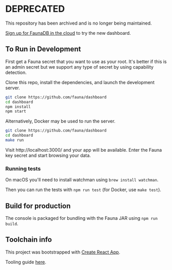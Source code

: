 # DEPRECATED

This repository has been archived and is no longer being maintained. 

[Sign up for FaunaDB in the cloud](https://dashboard.fauna.com/) to try the new dashboard.

## To Run in Development

First get a Fauna secret that you want to use as your root. It's better if this
is an admin secret but we support any type of secret by using capability detection.

Clone this repo, install the dependencies, and launch the development server.

```sh
git clone https://github.com/fauna/dashboard
cd dashboard
npm install
npm start
```

Alternatively, Docker may be used to run the server.

```sh
git clone https://github.com/fauna/dashboard
cd dashboard
make run
```

Visit http://localhost:3000/ and your app will be available. Enter the Fauna key
secret and start browsing your data.

### Running tests

On macOS you'll need to install watchman using `brew install watchman`.

Then you can run the tests with `npm run test` (for Docker, use `make test`).

## Build for production

The console is packaged for bundling with the Fauna JAR using `npm run build`.

## Toolchain info

This project was bootstrapped with [Create React App](https://github.com/facebookincubator/create-react-app).

Tooling guide [here](https://github.com/facebookincubator/create-react-app/blob/master/packages/react-scripts/template/README.md).
